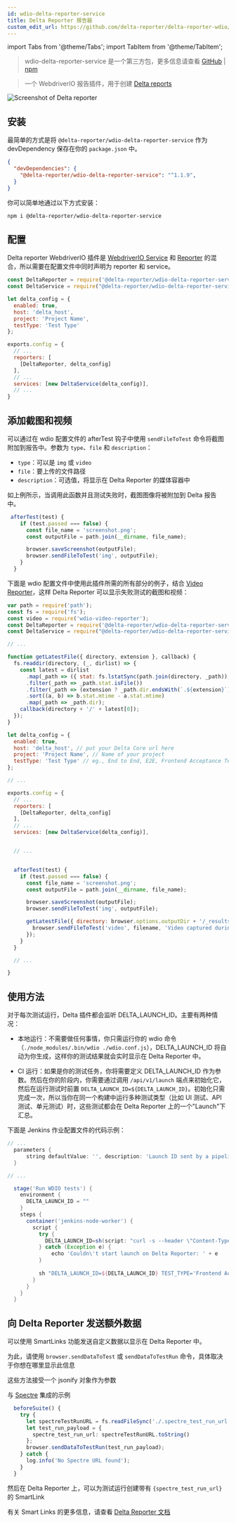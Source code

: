 ```yaml
---
id: wdio-delta-reporter-service
title: Delta Reporter 报告器
custom_edit_url: https://github.com/delta-reporter/delta-reporter-wdio/edit/master/README.md
---
```


import Tabs from '@theme/Tabs';
import TabItem from '@theme/TabItem';

> wdio-delta-reporter-service 是一个第三方包，更多信息请查看 [GitHub](https://github.com/delta-reporter/delta-reporter-wdio) | [npm](https://www.npmjs.com/package/@delta-reporter/wdio-delta-reporter-service)




> 一个 WebdriverIO 报告插件，用于创建 [Delta reports](https://github.com/delta-reporter/delta-reporter)


![Screenshot of Delta reporter](https://raw.githubusercontent.com/delta-reporter/delta-reporter-wdio/master/src/docs/delta-reporter.png)


## 安装


最简单的方式是将 `@delta-reporter/wdio-delta-reporter-service` 作为 devDependency 保存在你的 `package.json` 中。

```json
{
  "devDependencies": {
    "@delta-reporter/wdio-delta-reporter-service": "^1.1.9",
  }
}
```

你可以简单地通过以下方式安装：

```bash
npm i @delta-reporter/wdio-delta-reporter-service
```

## 配置


Delta reporter WebdriverIO 插件是 [WebdriverIO Service](https://github.com/webdriverio/webdriverio/tree/master/packages/webdriverio) 和 [Reporter](https://github.com/webdriverio/webdriverio/tree/master/packages/wdio-reporter) 的混合，所以需要在配置文件中同时声明为 reporter 和 service。


```js
const DeltaReporter = require('@delta-reporter/wdio-delta-reporter-service/lib/src/reporter');
const DeltaService = require("@delta-reporter/wdio-delta-reporter-service");

let delta_config = {
  enabled: true,
  host: 'delta_host',
  project: 'Project Name',
  testType: 'Test Type'
};

exports.config = {
  // ...
  reporters: [
    [DeltaReporter, delta_config]
  ],
  // ...
  services: [new DeltaService(delta_config)],
  // ...
}
```


## 添加截图和视频

可以通过在 wdio 配置文件的 afterTest 钩子中使用 `sendFileToTest` 命令将截图附加到报告中。参数为 `type`、`file` 和 `description`：
- `type`：可以是 `img` 或 `video`
- `file`：要上传的文件路径
- `description`：可选值，将显示在 Delta Reporter 的媒体容器中


如上例所示，当调用此函数并且测试失败时，截图图像将被附加到 Delta 报告中。


```js
 afterTest(test) {
    if (test.passed === false) {
      const file_name = 'screenshot.png';
      const outputFile = path.join(__dirname, file_name);

      browser.saveScreenshot(outputFile);
      browser.sendFileToTest('img', outputFile);
    }
  }
```


下面是 wdio 配置文件中使用此插件所需的所有部分的例子，结合 [Video Reporter](https://github.com/presidenten/wdio-video-reporter)，这样 Delta Reporter 可以显示失败测试的截图和视频：



```js
var path = require('path');
const fs = require('fs');
const video = require('wdio-video-reporter');
const DeltaReporter = require('@delta-reporter/wdio-delta-reporter-service/lib/src/reporter');
const DeltaService = require("@delta-reporter/wdio-delta-reporter-service");

// ...

function getLatestFile({ directory, extension }, callback) {
  fs.readdir(directory, (_, dirlist) => {
    const latest = dirlist
      .map(_path => ({ stat: fs.lstatSync(path.join(directory, _path)), dir: _path }))
      .filter(_path => _path.stat.isFile())
      .filter(_path => (extension ? _path.dir.endsWith(`.${extension}`) : 1))
      .sort((a, b) => b.stat.mtime - a.stat.mtime)
      .map(_path => _path.dir);
    callback(directory + '/' + latest[0]);
  });
}

let delta_config = {
  enabled: true,
  host: 'delta_host', // put your Delta Core url here
  project: 'Project Name', // Name of your project
  testType: 'Test Type' // eg., End to End, E2E, Frontend Acceptance Tests
};

// ...

exports.config = {
  // ...
  reporters: [
    [DeltaReporter, delta_config]
  ],
  // ...
  services: [new DeltaService(delta_config)],


  // ...


  afterTest(test) {
    if (test.passed === false) {
      const file_name = 'screenshot.png';
      const outputFile = path.join(__dirname, file_name);

      browser.saveScreenshot(outputFile);
      browser.sendFileToTest('img', outputFile);

      getLatestFile({ directory: browser.options.outputDir + '/_results_', extension: 'mp4' }, (filename = null) => {
        browser.sendFileToTest('video', filename, 'Video captured during test execution');
      });
    }
  }

  // ...

}
```

## 使用方法

对于每次测试运行，Delta 插件都会监听 DELTA_LAUNCH_ID。主要有两种情况：

- 本地运行：不需要做任何事情，你只需运行你的 wdio 命令（`./node_modules/.bin/wdio ./wdio.conf.js`），DELTA_LAUNCH_ID 将自动为你生成，这样你的测试结果就会实时显示在 Delta Reporter 中。

- CI 运行：如果是你的测试任务，你将需要定义 DELTA_LAUNCH_ID 作为参数。然后在你的阶段内，你需要通过调用 `/api/v1/launch` 端点来初始化它，然后在运行测试时前置 `DELTA_LAUNCH_ID=${DELTA_LAUNCH_ID}`。初始化只需完成一次，所以当你在同一个构建中运行多种测试类型（比如 UI 测试、API 测试、单元测试）时，这些测试都会在 Delta Reporter 上的一个"Launch"下汇总。

下面是 Jenkins 作业配置文件的代码示例：

```groovy
// ...
  parameters {
      string defaultValue: '', description: 'Launch ID sent by a pipeline, leave it blank', name: 'DELTA_LAUNCH_ID', trim: false
  }

// ...

  stage('Run WDIO tests') {
    environment {
      DELTA_LAUNCH_ID = ""
    }
    steps {
      container('jenkins-node-worker') {
        script {
          try {
            DELTA_LAUNCH_ID=sh(script: "curl -s --header \"Content-Type: application/json\" --request POST --data '{\"name\": \"${JOB_NAME} | ${BUILD_NUMBER} | Wdio Tests\", \"project\": \"Your project\"}' https://delta-core-url/api/v1/launch | python -c 'import sys, json; print(json.load(sys.stdin)[\"id\"])';", returnStdout: true)
          } catch (Exception e) {
              echo 'Couldn\'t start launch on Delta Reporter: ' + e
          }
          
          sh "DELTA_LAUNCH_ID=${DELTA_LAUNCH_ID} TEST_TYPE='Frontend Acceptance Tests' ./node_modules/.bin/wdio ./wdio.conf.js"
        }
      }
    }  
  }
```

## 向 Delta Reporter 发送额外数据

可以使用 SmartLinks 功能发送自定义数据以显示在 Delta Reporter 中。

为此，请使用 `browser.sendDataToTest` 或 `sendDataToTestRun` 命令，具体取决于你想在哪里显示此信息

这些方法接受一个 jsonify 对象作为参数

与 [Spectre](https://github.com/wearefriday/spectre) 集成的示例

```ts
  beforeSuite() {
    try {
      let spectreTestRunURL = fs.readFileSync('./.spectre_test_run_url.json');
      let test_run_payload = {
        spectre_test_run_url: spectreTestRunURL.toString()
      };
      browser.sendDataToTestRun(test_run_payload);
    } catch {
      log.info('No Spectre URL found');
    }
  }
```

然后在 Delta Reporter 上，可以为测试运行创建带有 `{spectre_test_run_url}` 的 SmartLink

有关 Smart Links 的更多信息，请查看 [Delta Reporter 文档](https://delta-reporter.github.io/delta-reporter/main_features/#smart-links)